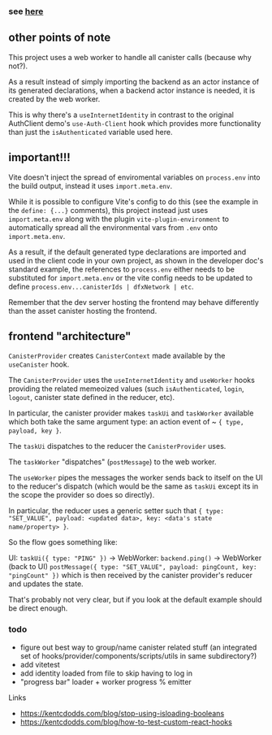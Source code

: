 ### see [here](../../README.md)

## other points of note

This project uses a web worker to handle all canister calls (because why not?).

As a result instead of simply importing the backend as an actor instance of its generated declarations, when a backend actor instance is needed, it is created by the web worker. 

This is why there's a `useInternetIdentity` in contrast to the original AuthClient demo's `use-Auth-Client` hook which provides more functionality than just the `isAuthenticated` variable used here. 

## important!!! 

Vite doesn't inject the spread of enviromental variables on `process.env` into the build output, instead it uses `import.meta.env`. 

While it is possible to configure Vite's config to do this (see the example in the `define: {...}` comments), this project instead just uses `import.meta.env` along with the plugin `vite-plugin-environment` to automatically spread all the environmental vars from `.env` onto `import.meta.env`. 

As a result, if the default generated type declarations are imported and used in the client code in your own project, as shown in the developer doc's standard example, the references to `process.env` either needs to be substituted for `import.meta.env` or the vite config needs to be updated to define `process.env...canisterIds | dfxNetwork | etc`. 

Remember that the dev server hosting the frontend may behave differently than the asset canister hosting the frontend. 

## frontend "architecture"

`CanisterProvider` creates `CanisterContext` made available by the `useCanister` hook.

The `CanisterProvider` uses the `useInternetIdentity` and `useWorker` hooks providing the related memeoized values (such `isAuthenticated`, `login`, `logout`, canister state defined in the reducer, etc). 

In particular, the canister provider makes `taskUi` and `taskWorker` available which both take the same argument type: an action event of ~ `{ type, payload, key }`.

The `taskUi` dispatches to the reducer the `CanisterProvider` uses. 

The `taskWorker` "dispatches" (`postMessage`) to the web worker. 

The `useWorker` pipes the messages the worker sends back to itself on the UI to the reducer's dispatch (which would be the same as `taskUi` except its in the scope the provider so does so directly).

In particular, the reducer uses a generic setter such that `{ type: "SET_VALUE", payload: <updated data>, key: <data's state name/property> }`.

So the flow goes something like:

UI: `taskUi({ type: "PING" })` -> WebWorker: `backend.ping()` -> WebWorker (back to UI) `postMessage({ type: "SET_VALUE", payload: pingCount, key: "pingCount" })` which is then received by the canister provider's reducer and updates the state. 

That's probably not very clear, but if you look at the default example should be direct enough. 

### todo

 - figure out best way to group/name canister related stuff (an integrated set of hooks/provider/components/scripts/utils in same subdirectory?)
 - add vitetest 
 - add identity loaded from file to skip having to log in
 - "progress bar" loader + worker progress % emitter

 Links 

- https://kentcdodds.com/blog/stop-using-isloading-booleans
- https://kentcdodds.com/blog/how-to-test-custom-react-hooks
  